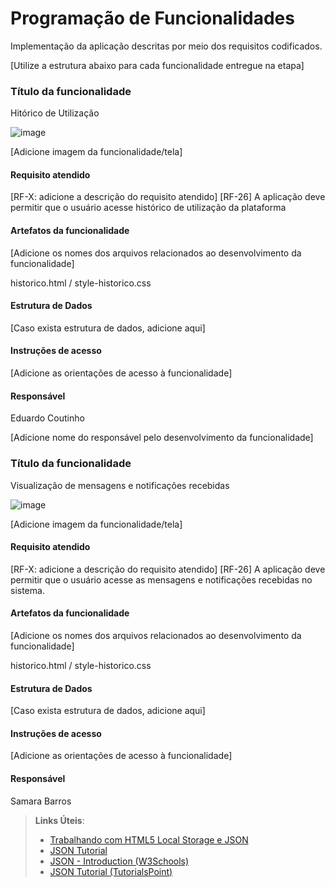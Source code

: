 # Programação de Funcionalidades

Implementação da aplicação descritas por meio dos requisitos codificados. 

[Utilize a estrutura abaixo para cada funcionalidade entregue na etapa]

### Título da funcionalidade

Hitórico de Utilização

![image](https://github.com/ICEI-PUC-Minas-PMV-ADS/pmv-ads-2024-1-e1-proj-web-t7-play-match/assets/163422824/4217203f-d2b9-4ce3-86c0-ca1f6b72c56b)



[Adicione imagem da funcionalidade/tela]


#### Requisito atendido

[RF-X: adicione a descrição do requisito atendido]
[RF-26] A aplicação deve permitir que o usuário acesse histórico de utilização da plataforma

#### Artefatos da funcionalidade

[Adicione os nomes dos arquivos relacionados ao desenvolvimento da funcionalidade]

historico.html / style-historico.css

#### Estrutura de Dados

[Caso exista estrutura de dados, adicione aqui]


#### Instruções de acesso

[Adicione as orientações de acesso à funcionalidade]


#### Responsável

Eduardo Coutinho

[Adicione nome do responsável pelo desenvolvimento da funcionalidade]





### Título da funcionalidade

Visualização de mensagens e notificações recebidas

![image](https://github.com/ICEI-PUC-Minas-PMV-ADS/pmv-ads-2024-1-e1-proj-web-t7-play-match/assets/166562442/c7be4d5f-c807-44a0-9d18-5a1127fff40a)




[Adicione imagem da funcionalidade/tela]


#### Requisito atendido

[RF-X: adicione a descrição do requisito atendido]
[RF-26] A aplicação deve permitir que o usuário acesse as mensagens e notificações recebidas no sistema.

#### Artefatos da funcionalidade

[Adicione os nomes dos arquivos relacionados ao desenvolvimento da funcionalidade]

historico.html / style-historico.css 

#### Estrutura de Dados

[Caso exista estrutura de dados, adicione aqui]


#### Instruções de acesso

[Adicione as orientações de acesso à funcionalidade]


#### Responsável

Samara Barros




> **Links Úteis**:
> - [Trabalhando com HTML5 Local Storage e JSON](https://www.devmedia.com.br/trabalhando-com-html5-local-storage-e-json/29045)
> - [JSON Tutorial](https://www.w3resource.com/JSON)
> - [JSON - Introduction (W3Schools)](https://www.w3schools.com/js/js_json_intro.asp)
> - [JSON Tutorial (TutorialsPoint)](https://www.tutorialspoint.com/json/index.htm)

